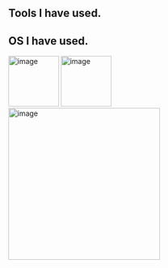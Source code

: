 ## Tools I have used.


## OS I have used.
<img width="100" height="100" alt="image" src="https://github.com/user-attachments/assets/4a4c5b94-e226-46b9-ba32-b957ed54abdc" />
<img width="100" height="100" alt="image" src="https://github.com/user-attachments/assets/0228ff05-7e39-45ef-a872-978cc0bbc633" />
<img width="300" height="300" alt="image" src="https://github.com/user-attachments/assets/d5efefe0-a1b9-46e5-9dab-d36ffa2cd4f4" />



<!--
**SupawitKaennak/SupawitKaennak** is a ✨ _special_ ✨ repository because its `README.md` (this file) appears on your GitHub profile.

Here are some ideas to get you started:

- 🔭 I’m currently working on ...
- 🌱 I’m currently learning ...
- 👯 I’m looking to collaborate on ...
- 🤔 I’m looking for help with ...
- 💬 Ask me about ...
- 📫 How to reach me: ...
- 😄 Pronouns: ...
- ⚡ Fun fact: ...
-->
